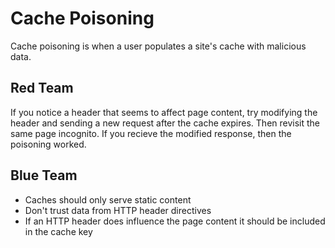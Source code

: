# Cache Poisoning

Cache poisoning is when a user populates a site's cache with malicious data.

## Red Team

If you notice a header that seems to affect page content, try modifying the header and sending a new request after the cache expires. Then revisit the same page incognito. If you recieve the modified response, then the poisoning worked.

## Blue Team

* Caches should only serve static content
* Don't trust data from HTTP header directives
* If an HTTP header does influence the page content it should be included in the cache key
